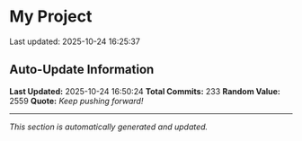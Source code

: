 # My Project


Last updated: 2025-10-24 16:25:37
















































































































































































































































































































































































































































































































































































































































## Auto-Update Information

**Last Updated:** 2025-10-24 16:50:24
**Total Commits:** 233
**Random Value:** 2559
**Quote:** _Keep pushing forward!_

---
_This section is automatically generated and updated._